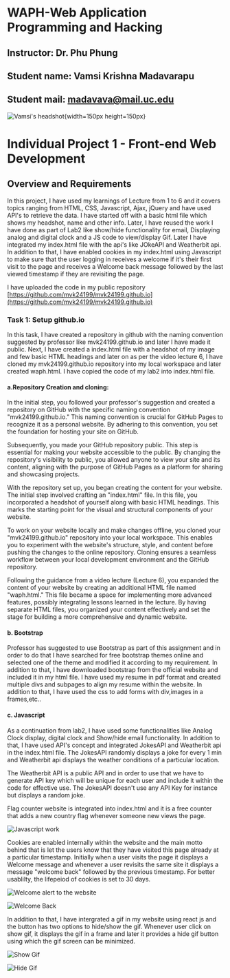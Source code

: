 # WAPH-Web Application Programming and Hacking

## Instructor: Dr. Phu Phung

## Student name: Vamsi Krishna Madavarapu

## Student mail: madavava@mail.uc.edu

![Vamsi's headshot](assets/img/hero-bg.jpg){width=150px height=150px}

# Individual Project 1 - Front-end Web Development 

## Overview and Requirements 

In this project, I have used my learnings of Lecture from 1 to 6 and it covers topics ranging from HTML, CSS, Javascript, Ajax, jQuery and have used API's to retrieve the data. I have started off with a basic html file which shows my headshot, name and other info.  Later, I have reused the work I have done as part of Lab2 like show/hide functionality for email, Displaying analog and digital clock and a JS code to view/display Gif. Later I have integrated my index.html file with the api's like JOkeAPI and Weatherbit api. In addition to that, I have enabled cookies in my index.html using Javascript to make sure that the user logging in receives a welcome if it's their first visit to the page and receives a Welcome back message followed by the last viewed timestamp if they are revisiting the page.

I have uploaded the code in my public repository [https://github.com/mvk24199/mvk24199.github.io](https://github.com/mvk24199/mvk24199.github.io)



### Task 1: Setup github.io

In this task, I have created a repository in github with the naming convention suggested by professor like mvk24199.github.io and later I have made it public. Next, I have created a index.html file with a headshot of my image and few basic HTML headings and later on as per the video lecture 6, I have cloned my mvk24199.github.io repository into my local workspace and later created waph.html. I have copied the code of my lab2 into index.html file. 

#### a.Repository Creation and cloning:
   In the initial step, you followed your professor's suggestion and created a repository on GitHub with the specific naming convention "mvk24199.github.io." This naming convention is crucial for GitHub Pages to recognize it as a personal website. By adhering to this convention, you set the foundation for hosting your site on GitHub.

   Subsequently, you made your GitHub repository public. This step is essential for making your website accessible to the public. By changing the repository's visibility to public, you allowed anyone to view your site and its content, aligning with the purpose of GitHub Pages as a platform for sharing and showcasing projects.

   With the repository set up, you began creating the content for your website. The initial step involved crafting an "index.html" file. In this file, you incorporated a headshot of yourself along with basic HTML headings. This marks the starting point for the visual and structural components of your website.

   To work on your website locally and make changes offline, you cloned your "mvk24199.github.io" repository into your local workspace. This enables you to experiment with the website's structure, style, and content before pushing the changes to the online repository. Cloning ensures a seamless workflow between your local development environment and the GitHub repository.

   Following the guidance from a video lecture (Lecture 6), you expanded the content of your website by creating an additional HTML file named "waph.html." This file became a space for implementing more advanced features, possibly integrating lessons learned in the lecture. By having separate HTML files, you organized your content effectively and set the stage for building a more comprehensive and dynamic website.


####  b. Bootstrap

Professor has suggested to use Bootstrap as part of this assignment and in order to do that I have searched for free bootstrap themes online and selected one of the theme and modified it according to my requirement. In addition to that, I have downloaded bootstrap from the official website and included it in my html file. I have used my resume in pdf format and created multiple divs and subpages to align my resume within the website. In addition to that, I have used the css to add forms with div,images in a frames,etc..

#### c. Javascript

As a continuation from lab2, I have used some functionalities like Analog Clock display, digital clock and Show/hide email functionality. In addition to that, I have used API's concept and integrated JokesAPI and Weatherbit api in the index.html file. The JokesAPI randomly displays a joke for every 1 min and Weatherbit api displays the weather conditions of a particular location.

The Weatherbit API is a public API and in order to use that we have to generate API key which will be unique for each user and include it within the code for effective use. The JokesAPI doesn't use any API Key for instance but displays a random joke.

Flag counter website is integrated into index.html and it is a free counter that adds a new country flag whenever someone new views the page. 

![Javascript work](assets/img/SS0.png)

Cookies are enabled internally within the website and the main motto behind that is let the users know that they have visited this page already at a particular timestamp. Initially when a user visits the page it displays a Welcome message and whenever a user revisits the same site it displays a message "welcome back" followed by the previous timestamp. For better usablilty, the lifepeiod of cookies is set to 30 days.


![Welcome alert to the website](assets/img/SS1.png)

![Welcome Back](assets/img/SS2.png)

In addition to that, I have intergrated a gif in my website using react js and the button has two options to hide/show the gif. Whenever user click on show gif, it displays the gif in a frame and later it provides a hide gif button using which the gif screen can be minimized.

![Show Gif](assets/img/SS3.png)

![Hide Gif](assets/img/SS4.png)